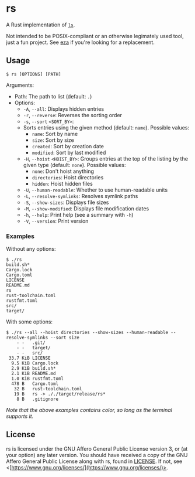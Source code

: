 # rs

A Rust implementation of [`ls`](https://pubs.opengroup.org/onlinepubs/9699919799/utilities/ls.html).

Not intended to be POSIX-compliant or an otherwise legimately used tool, just a fun project. See [eza](https://github.com/eza-community/eza) if you're looking for a replacement.

## Usage

```
$ rs [OPTIONS] [PATH]
```
Arguments:
- Path: The path to list (default: `.`)
- Options:
    - `-A`, `--all`: Displays hidden entries
    - `-r`, `--reverse`: Reverses the sorting order
    - `-s`, `--sort` `<SORT_BY>`:
    - Sorts entries using the given method (default: `name`). Possible values:
        - `name`: Sort by name
        - `size`: Sort by size
        - `created`: Sort by creation date
        - `modified`: Sort by last modified
    - `-H`, `--hoist` `<HOIST_BY>`: Groups entries at the top of the listing by the given type (default: `none`). Possible values:
        - `none`: Don't hoist anything
        - `directories`: Hoist directories
        - `hidden`: Hoist hidden files
    - `-U`, `--human-readable`: Whether to use human-readable units
    - `-L`, `--resolve-symlinks`: Resolves symlink paths
    - `-S`, `--show-sizes`: Displays file sizes
    - `-M`, `--show-modified`: Displays file modification dates
    - `-h`, `--help`: Print help (see a summary with `-h`)
    - `-V`, `--version`: Print version

### Examples

Without any options:
```
$ ./rs
build.sh*
Cargo.lock
Cargo.toml
LICENSE
README.md
rs
rust-toolchain.toml
rustfmt.toml
src/
target/
```

With some options:
```
$ ./rs --all --hoist directories --show-sizes --human-readable --resolve-symlinks --sort size
    - -   .git/
    - -   target/
    - -   src/
 33.7 KiB LICENSE
  9.5 KiB Cargo.lock
  2.9 KiB build.sh*
  2.1 KiB README.md
  1.0 KiB rustfmt.toml
  478 B   Cargo.toml
   32 B   rust-toolchain.toml
   19 B   rs -> ././target/release/rs*
    8 B   .gitignore
```
*Note that the above examples contains color, so long as the terminal supports it.*

## License

rs is licensed under the GNU Affero General Public License version 3, or (at your option) any later version. You should have received a copy of the GNU Affero General Public License along with rs, found in [LICENSE](./LICENSE). If not, see <[https://www.gnu.org/licenses/](https://www.gnu.org/licenses/)>.
